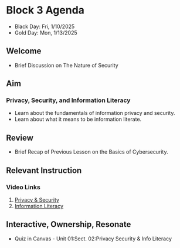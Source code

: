 
# Block 3 Agenda
- Black Day: Fri, 1/10/2025
- Gold Day: Mon, 1/13/2025

## Welcome

- Brief Discussion on The Nature of Security

## Aim

### Privacy, Security, and Information Literacy

- Learn about the fundamentals of information privacy and security.
- Learn about what it means to be information literate.  

## Review

- Brief Recap of Previous Lesson on the Basics of Cybersecurity.

## Relevant Instruction

### Video Links

1. [Privacy & Security](https://www.youtube.com/watch?v=ZWmGmADi-io)  
2. [Information Literacy](https://www.youtube.com/watch?v=-aeShJqElGw&t=3s)

## Interactive, Ownership, Resonate

- Quiz in Canvas - Unit 01:Sect. 02:Privacy Security & Info Literacy
